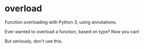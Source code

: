 overload
========

Function overloading with Python 3, using annotations.

Ever wanted to overload a function, based on type? Now you can!

But seriously, don't use this.
